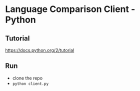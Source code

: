 # Language Comparison Client - Python

## Tutorial

https://docs.python.org/2/tutorial

## Run

* clone the repo
* `python client.py`
